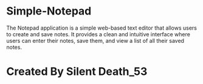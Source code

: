 # Simple-Notepad
The Notepad application is a simple web-based text editor that allows users to create and save notes. It provides a clean and intuitive interface where users can enter their notes, save them, and view a list of all their saved notes.

# Created By Silent Death_53
